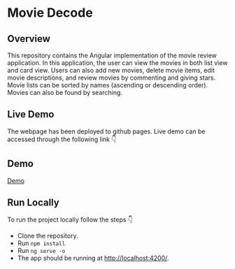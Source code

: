 # Movie Decode

## Overview
This repository contains the Angular implementation of the movie review application. In this application, the user can view the movies in both list view and card view. Users can also add new movies, delete movie items, edit movie descriptions, and review movies by commenting and giving stars. Movie lists can be sorted by names (ascending or descending order). Movies can also be found by searching.


## Live Demo
The webpage has been deployed to github pages. Live demo can be accessed through the following link :point_down:


## Demo 
[Demo](https://user-images.githubusercontent.com/27910097/131247439-b9138eda-d1ab-443c-9ed5-5c9f733a77ca.mp4)

## Run Locally
To run the project locally follow the steps :point_down:
- Clone the repository.
- Run `npm install`
- Run `ng serve -o`
- The app should be running at [http://localhost:4200/](http://localhost:4200/).

